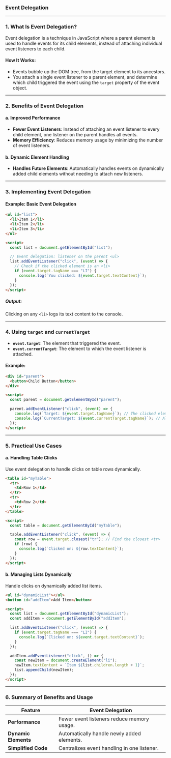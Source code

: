 ### **Event Delegation**

---

### **1. What Is Event Delegation?**

Event delegation is a technique in JavaScript where a parent element is used to handle events for its child elements, instead of attaching individual event listeners to each child.

#### **How It Works**:

- Events bubble up the DOM tree, from the target element to its ancestors.
- You attach a single event listener to a parent element, and determine which child triggered the event using the `target` property of the event object.

---

### **2. Benefits of Event Delegation**

#### **a. Improved Performance**

- **Fewer Event Listeners**: Instead of attaching an event listener to every child element, one listener on the parent handles all events.
- **Memory Efficiency**: Reduces memory usage by minimizing the number of event listeners.

#### **b. Dynamic Element Handling**

- **Handles Future Elements**: Automatically handles events on dynamically added child elements without needing to attach new listeners.

---

### **3. Implementing Event Delegation**

#### **Example**: Basic Event Delegation

```html
<ul id="list">
  <li>Item 1</li>
  <li>Item 2</li>
  <li>Item 3</li>
</ul>

<script>
  const list = document.getElementById("list");

  // Event delegation: listener on the parent <ul>
  list.addEventListener("click", (event) => {
    // Check if the clicked element is an <li>
    if (event.target.tagName === "LI") {
      console.log(`You clicked: ${event.target.textContent}`);
    }
  });
</script>
```

##### **Output**:

Clicking on any `<li>` logs its text content to the console.

---

### **4. Using `target` and `currentTarget`**

- **`event.target`**: The element that triggered the event.
- **`event.currentTarget`**: The element to which the event listener is attached.

#### **Example**:

```html
<div id="parent">
  <button>Child Button</button>
</div>

<script>
  const parent = document.getElementById("parent");

  parent.addEventListener("click", (event) => {
    console.log(`Target: ${event.target.tagName}`); // The clicked element
    console.log(`CurrentTarget: ${event.currentTarget.tagName}`); // Always <div>
  });
</script>
```

---

### **5. Practical Use Cases**

#### **a. Handling Table Clicks**

Use event delegation to handle clicks on table rows dynamically.

```html
<table id="myTable">
  <tr>
    <td>Row 1</td>
  </tr>
  <tr>
    <td>Row 2</td>
  </tr>
</table>

<script>
  const table = document.getElementById("myTable");

  table.addEventListener("click", (event) => {
    const row = event.target.closest("tr"); // Find the closest <tr>
    if (row) {
      console.log(`Clicked on: ${row.textContent}`);
    }
  });
</script>
```

#### **b. Managing Lists Dynamically**

Handle clicks on dynamically added list items.

```html
<ul id="dynamicList"></ul>
<button id="addItem">Add Item</button>

<script>
  const list = document.getElementById("dynamicList");
  const addItem = document.getElementById("addItem");

  list.addEventListener("click", (event) => {
    if (event.target.tagName === "LI") {
      console.log(`Clicked on: ${event.target.textContent}`);
    }
  });

  addItem.addEventListener("click", () => {
    const newItem = document.createElement("li");
    newItem.textContent = `Item ${list.children.length + 1}`;
    list.appendChild(newItem);
  });
</script>
```

---

### **6. Summary of Benefits and Usage**

| **Feature**          | **Event Delegation**                        |
| -------------------- | ------------------------------------------- |
| **Performance**      | Fewer event listeners reduce memory usage.  |
| **Dynamic Elements** | Automatically handle newly added elements.  |
| **Simplified Code**  | Centralizes event handling in one listener. |
